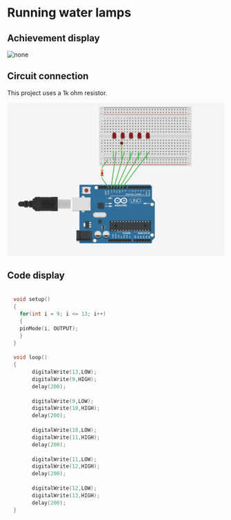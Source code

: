 # Running water lamps

## Achievement display

![none](../img/arduino/water.gif)

## Circuit connection

This project uses a 1k ohm resistor.

![none](../img/arduino/water1.png)

## Code display

```c

  void setup() 
  { 
    for(int i = 9; i <= 13; i++)
    {
    pinMode(i, OUTPUT);
    }
  }

  void loop() 
  {
        digitalWrite(13,LOW);
        digitalWrite(9,HIGH);
        delay(200);

        digitalWrite(9,LOW);
        digitalWrite(10,HIGH);
        delay(200);

        digitalWrite(10,LOW);
        digitalWrite(11,HIGH);
        delay(200);

        digitalWrite(11,LOW);
        digitalWrite(12,HIGH);
        delay(200);

        digitalWrite(12,LOW);
        digitalWrite(13,HIGH);
        delay(200);
  }

```